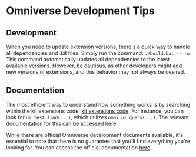 # Omniverse Development Tips

## Development

When you need to update extension versions, there's a quick way to handle all dependencies and .kit files. Simply run the command: `./build.bat -r -u`
This command automatically updates all dependencies to the latest available versions. However, be cautious, as other developers might add new versions of extensions, and this behavior may not always be desired.

## Documentation

The most efficient way to understand how something works is by searching within the kit extensions code: [kit extensions code](https://gitlab-master.nvidia.com/omniverse/kit/-/blob/master/kit/source/extensions). For instance, you can look for `ui_test.find(...)`, which utilizes `omni.ui_query(...)`. The relevant documentation for this can be accessed [here](https://gitlab-master.nvidia.com/omniverse/kit/-/blob/master/kit/source/extensions/omni.ui_query/docs/TUTORIAL.md).

While there are official Omniverse development documents available, it's essential to note that there is no guarantee that you'll find everything you're looking for. You can access the official documentation [here](http://omniverse-docs.s3-website-us-east-1.amazonaws.com/home/).
